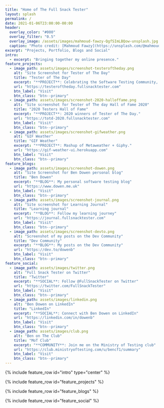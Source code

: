 ```yaml
---
title: "Home of The Full Snack Tester"
layout: splash
permalink: /
date: 2021-01-06T23:00:00-00:00
header:
  overlay_color: "#000"
  overlay_filter: "0.5"
  overlay_image: /assets/images/mahmoud-fawzy-QgfSImLBQow-unsplash.jpg
  caption: "Photo credit: [Mahmoud Fawzy](https://unsplash.com/@mahmoud_fawzy100?utm_source=unsplash&amp;utm_medium=referral&amp;utm_content=creditCopyText)"
excerpt: "Projects, Portfolio, Blogs and Social"
intro: 
  - excerpt: "Bringing together my online presence."
feature_projects:
  - image_path: assets/images/screenshot-testeroftheday.png
    alt: "Site Screenshot for Tester of The Day"
    title: "Tester of The Day"
    excerpt: "**PROJECT**: Celebrating the Software Testing Community, every day."
    url: "https://testeroftheday.fullsnacktester.com"
    btn_label: "Visit"
    btn_class: "btn--primary"
  - image_path: assets/images/screenshot-2020-halloffame.png 
    alt: "Site screenshot for Tester of The day Hall of Fame 2020"
    title: "2020 Testers Hall of Fame"
    excerpt: "**PROJECT**: 2020 winners of Tester of The Day."
    url: "https://totd-2020.fullsnacktester.com"
    btn_label: "Visit"
    btn_class: "btn--primary"
  - image_path: assets/images/screenshot-gifweather.png
    alt: "GIF Weather"
    title: "GIF Weather"
    excerpt: "**PROJECT**: Mashup of Metaweather + Giphy."
    url: "https://gif-weather-ui.herokuapp.com"
    btn_label: "Visit"
    btn_class: "btn--primary"
feature_blogs:
  - image_path: assets/images/screenshot-dowen.png
    alt: "Site Screenshot for Ben Dowen personal blog"
    title: "Ben Dowen"
    excerpt: "**BLOG**: My personal software testing blog"
    url: "https://www.dowen.me.uk"
    btn_label: "Visit"
    btn_class: "btn--primary"
  - image_path: assets/images/screenshot-journal.png 
    alt: "Site screenshot for Learning Journal"
    title: "Learning journal"
    excerpt: "**BLOG**: Follow my learning journey"
    url: "https://journal.fullsnacktester.com"
    btn_label: "Visit"
    btn_class: "btn--primary"
  - image_path: assets/images/screenshot-devto.png
    alt: "Screenshot of my posts on the Dev Community"
    title: "Dev Community"
    excerpt: "**BLOG**: My posts on the Dev Community"
    url: "https://dev.to/dowenb"
    btn_label: "Visit"
    btn_class: "btn--primary"
feature_social:
  - image_path: assets/images/twitter.png
    alt: "Full Snack Tester on Twitter"
    title: "Twitter"
    excerpt: "**SOCIAL**: Follow @FullSnackTester on Twitter"
    url: "https://twitter.com/FullSnackTester"
    btn_label: "Visit"
    btn_class: "btn--primary"
  - image_path: assets/images/linkedin.png 
    alt: "Ben Dowen on LinkedIn"
    title: "LinkedIn"
    excerpt: "**SOCIAL**: Connect with Ben Dowen on LinkedIn"
    url: "https://linkedin.com/in/dowenb"
    btn_label: "Visit"
    btn_class: "btn--primary"
  - image_path: assets/images/club.png
    alt: "Ben on The Club"
    title: "MoT Club"
    excerpt: "**COMMUNITY**: Join me on the Ministry of Testing club"
    url: "https://club.ministryoftesting.com/u/bencf1/summary"
    btn_label: "Visit"
    btn_class: "btn--primary"
---
```


{% include feature_row id="intro" type="center" %}

{% include feature_row id="feature_projects" %}

{% include feature_row id="feature_blogs" %}

{% include feature_row id="feature_social" %}
